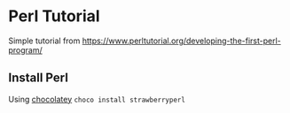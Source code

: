 # Perl Tutorial
Simple tutorial from https://www.perltutorial.org/developing-the-first-perl-program/

## Install Perl
Using [chocolatey](https://chocolatey.org/install)
```choco install strawberryperl```